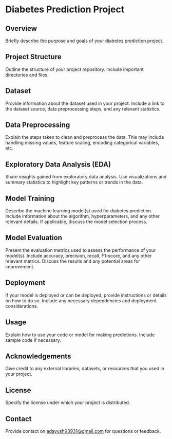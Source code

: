 # Diabetes Prediction Project

## Overview

Briefly describe the purpose and goals of your diabetes prediction project.

## Project Structure

Outline the structure of your project repository. Include important directories and files.


## Dataset

Provide information about the dataset used in your project. Include a link to the dataset source, data preprocessing steps, and any relevant statistics.

## Data Preprocessing

Explain the steps taken to clean and preprocess the data. This may include handling missing values, feature scaling, encoding categorical variables, etc.

## Exploratory Data Analysis (EDA)

Share insights gained from exploratory data analysis. Use visualizations and summary statistics to highlight key patterns or trends in the data.

## Model Training

Describe the machine learning model(s) used for diabetes prediction. Include information about the algorithm, hyperparameters, and any other relevant details. If applicable, discuss the model selection process.

## Model Evaluation

Present the evaluation metrics used to assess the performance of your model(s). Include accuracy, precision, recall, F1-score, and any other relevant metrics. Discuss the results and any potential areas for improvement.

## Deployment

If your model is deployed or can be deployed, provide instructions or details on how to do so. Include any necessary dependencies and deployment considerations.

## Usage

Explain how to use your code or model for making predictions. Include sample code if necessary.

## Acknowledgements

Give credit to any external libraries, datasets, or resources that you used in your project.

## License

Specify the license under which your project is distributed.

## Contact

Provide contact on adayush93931@gmail.com for questions or feedback.

